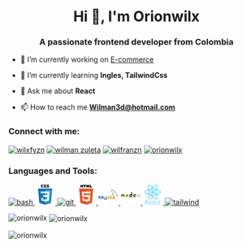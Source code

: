 <h1 align="center">Hi 👋, I'm Orionwilx</h1>
<h3 align="center">A passionate frontend developer from Colombia</h3>

- 🔭 I’m currently working on [E-commerce](https://github.com/Orionwilx/E-Commers)

- 🌱 I’m currently learning **Ingles, TailwindCss**

- 💬 Ask me about **React**

- 📫 How to reach me **Wilman3d@hotmail.com**

<h3 align="left">Connect with me:</h3>
<p align="left">
<a href="https://twitter.com/wilxzn" target="blank"><img align="center" src="https://raw.githubusercontent.com/rahuldkjain/github-profile-readme-generator/master/src/images/icons/Social/twitter.svg" alt="wilxfyzn" height="30" width="40" /></a>
<a href="https://www.linkedin.com/in/wilman-zuleta-navarro-12363715a/" target="blank"><img align="center" src="https://raw.githubusercontent.com/rahuldkjain/github-profile-readme-generator/master/src/images/icons/Social/linked-in-alt.svg" alt="wilman zuleta" height="30" width="40" /></a>
<a href="https://instagram.com/wilfranzn" target="blank"><img align="center" src="https://raw.githubusercontent.com/rahuldkjain/github-profile-readme-generator/master/src/images/icons/Social/instagram.svg" alt="wilfranzn" height="30" width="40" /></a>
<a href="https://discord.gg/orionwilx" target="blank"><img align="center" src="https://raw.githubusercontent.com/rahuldkjain/github-profile-readme-generator/master/src/images/icons/Social/discord.svg" alt="orionwilx" height="30" width="40" /></a>
</p>

<h3 align="left">Languages and Tools:</h3>
<p align="left"> <a href="https://www.gnu.org/software/bash/" target="_blank" rel="noreferrer"> <img src="https://www.vectorlogo.zone/logos/gnu_bash/gnu_bash-icon.svg" alt="bash" width="40" height="40"/> </a> <a href="https://www.w3schools.com/css/" target="_blank" rel="noreferrer"> <img src="https://raw.githubusercontent.com/devicons/devicon/master/icons/css3/css3-original-wordmark.svg" alt="css3" width="40" height="40"/> </a> <a href="https://git-scm.com/" target="_blank" rel="noreferrer"> <img src="https://www.vectorlogo.zone/logos/git-scm/git-scm-icon.svg" alt="git" width="40" height="40"/> </a> <a href="https://www.w3.org/html/" target="_blank" rel="noreferrer"> <img src="https://raw.githubusercontent.com/devicons/devicon/master/icons/html5/html5-original-wordmark.svg" alt="html5" width="40" height="40"/> </a> <a href="https://www.mysql.com/" target="_blank" rel="noreferrer"> <img src="https://raw.githubusercontent.com/devicons/devicon/master/icons/mysql/mysql-original-wordmark.svg" alt="mysql" width="40" height="40"/> </a> <a href="https://nodejs.org" target="_blank" rel="noreferrer"> <img src="https://raw.githubusercontent.com/devicons/devicon/master/icons/nodejs/nodejs-original-wordmark.svg" alt="nodejs" width="40" height="40"/> </a> <a href="https://reactjs.org/" target="_blank" rel="noreferrer"> <img src="https://raw.githubusercontent.com/devicons/devicon/master/icons/react/react-original-wordmark.svg" alt="react" width="40" height="40"/> </a> <a href="https://tailwindcss.com/" target="_blank" rel="noreferrer"> <img src="https://www.vectorlogo.zone/logos/tailwindcss/tailwindcss-icon.svg" alt="tailwind" width="40" height="40"/> </a> </p>

<p><img align="left" src="https://github-readme-stats.vercel.app/api/top-langs?username=orionwilx&show_icons=true&theme=dark&text_color=f0f0f0&bg_color=151515&locale=en&layout=compact" alt="orionwilx" /></p>

<p>&nbsp;<img align="center" src="https://github-readme-stats.vercel.app/api?username=orionwilx&show_icons=true&theme=dark&text_color=f0f0f0&bg_color=151515&locale=en" alt="orionwilx" /></p>

<p><img align="center" src="https://github-readme-streak-stats.herokuapp.com/?user=orionwilx&theme=dark" alt="orionwilx" /></p>
